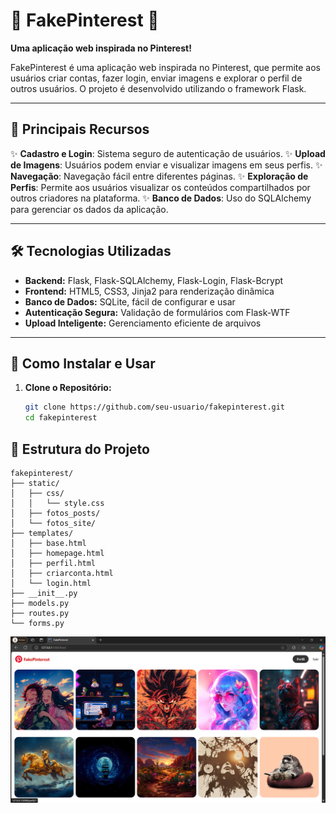 # 🌟 **FakePinterest** 🌟  
**Uma aplicação web inspirada no Pinterest!**  

FakePinterest é uma aplicação web inspirada no Pinterest, que permite aos usuários criar contas, fazer login, enviar imagens e explorar o perfil de outros usuários. O projeto é desenvolvido utilizando o framework Flask.

---

## 🎨 **Principais Recursos**  

✨ **Cadastro e Login**: Sistema seguro de autenticação de usuários.
✨ **Upload de Imagens**: Usuários podem enviar e visualizar imagens em seus perfis.
✨ **Navegação**: Navegação fácil entre diferentes páginas.
✨ **Exploração de Perfis**: Permite aos usuários visualizar os conteúdos compartilhados por outros criadores na plataforma.
✨ **Banco de Dados**: Uso do SQLAlchemy para gerenciar os dados da aplicação.

---

## 🛠️ **Tecnologias Utilizadas**  

- **Backend:** Flask, Flask-SQLAlchemy, Flask-Login, Flask-Bcrypt  
- **Frontend:** HTML5, CSS3, Jinja2 para renderização dinâmica  
- **Banco de Dados:** SQLite, fácil de configurar e usar  
- **Autenticação Segura:** Validação de formulários com Flask-WTF  
- **Upload Inteligente:** Gerenciamento eficiente de arquivos  

---

## 🚀 **Como Instalar e Usar**  

1. **Clone o Repositório:**  
   ```bash
   git clone https://github.com/seu-usuario/fakepinterest.git
   cd fakepinterest
   
## 📂 **Estrutura do Projeto**

```plaintext
fakepinterest/
├── static/
│   ├── css/
│   │   └── style.css
│   ├── fotos_posts/
│   └── fotos_site/
├── templates/
│   ├── base.html
│   ├── homepage.html
│   ├── perfil.html
│   ├── criarconta.html
│   └── login.html
├── __init__.py
├── models.py
├── routes.py
└── forms.py
```

![Captura de tela do FakePinterest](fakepinterest/static/fotos_site/Captura%20de%20tela%20fakepinterest.png)
